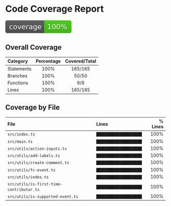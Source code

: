 # Code Coverage Report

![Coverage badge](assets/coverage-badge.svg)

## Overall Coverage

| Category   | Percentage | Covered/Total |
| :--------- | :--------: | :-----------: |
| Statements |    100%    |    165/165    |
| Branches   |    100%    |     50/50     |
| Functions  |    100%    |      9/9      |
| Lines      |    100%    |    165/165    |

## Coverage by File

| File                                     | Lines                  | % Lines |
| :--------------------------------------- | :--------------------- | ------: |
| `src/index.ts`                           | `████████████████████` |    100% |
| `src/main.ts`                            | `████████████████████` |    100% |
| `src/utils/action-inputs.ts`             | `████████████████████` |    100% |
| `src/utils/add-labels.ts`                | `████████████████████` |    100% |
| `src/utils/create-comment.ts`            | `████████████████████` |    100% |
| `src/utils/fc-event.ts`                  | `████████████████████` |    100% |
| `src/utils/index.ts`                     | `████████████████████` |    100% |
| `src/utils/is-first-time-contributor.ts` | `████████████████████` |    100% |
| `src/utils/is-supported-event.ts`        | `████████████████████` |    100% |

